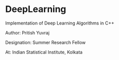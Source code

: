 # DeepLearning

Implementation of Deep Learning Algorithms in C++

Author: Pritish Yuvraj

Designation: Summer Research Fellow

At: Indian Statistical Institute, Kolkata

